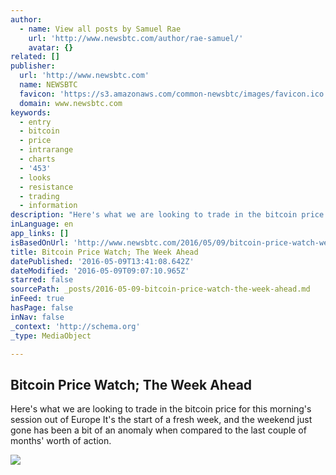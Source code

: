 ```yaml
---
author:
  - name: View all posts by Samuel Rae
    url: 'http://www.newsbtc.com/author/rae-samuel/'
    avatar: {}
related: []
publisher:
  url: 'http://www.newsbtc.com'
  name: NEWSBTC
  favicon: 'https://s3.amazonaws.com/common-newsbtc/images/favicon.ico'
  domain: www.newsbtc.com
keywords:
  - entry
  - bitcoin
  - price
  - intrarange
  - charts
  - '453'
  - looks
  - resistance
  - trading
  - information
description: "Here's what we are looking to trade in the bitcoin price for this morning's session out of Europe It's the start of a fresh week, and the weekend just gone has been a bit of an anomaly when compared to the last couple of months' worth of action."
inLanguage: en
app_links: []
isBasedOnUrl: 'http://www.newsbtc.com/2016/05/09/bitcoin-price-watch-week-ahead/'
title: Bitcoin Price Watch; The Week Ahead
datePublished: '2016-05-09T13:41:08.642Z'
dateModified: '2016-05-09T09:07:10.965Z'
starred: false
sourcePath: _posts/2016-05-09-bitcoin-price-watch-the-week-ahead.md
inFeed: true
hasPage: false
inNav: false
_context: 'http://schema.org'
_type: MediaObject

---
```

<article style=""><h1>Bitcoin Price Watch; The Week Ahead</h1><p>Here's what we are looking to trade in the bitcoin price for this morning's session out of Europe It's the start of a fresh week, and the weekend just gone has been a bit of an anomaly when compared to the last couple of months' worth of action.</p><img src="http://s3.amazonaws.com/main-newsbtc-images/2016/05/09092237/Screen-Shot-2016-05-09-at-10.15.51.png" /></article>